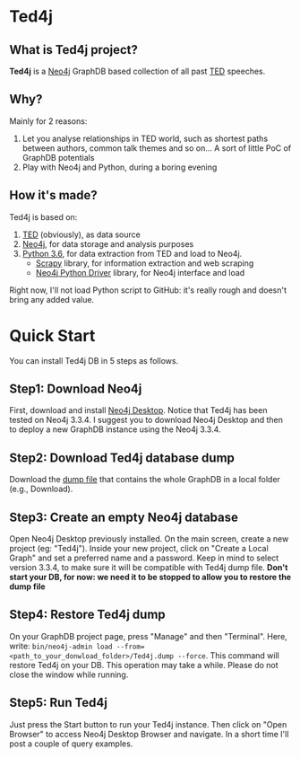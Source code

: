 # Ted4j

## What is Ted4j project?
**Ted4j** is a [Neo4j](https://neo4j.com/) GraphDB based collection of all past [TED](https://www.ted.com/) speeches.

## Why?
Mainly for 2 reasons:
1. Let you analyse relationships in TED world, such as shortest paths between authors, common talk themes and so on... A sort of little PoC of GraphDB potentials
2. Play with Neo4j and Python, during a boring evening

## How it's made?
Ted4j is based on:
1. [TED](https://www.ted.com/) (obviously), as data source
2. [Neo4j](https://neo4j.com/), for data storage and analysis purposes
3. [Python 3.6](https://www.python.org/), for data extraction from TED and load to Neo4j.
   - [Scrapy](https://scrapy.org/) library, for information extraction and web scraping
   - [Neo4j Python Driver](https://neo4j.com/developer/python/#neo4j-python-driver) library, for Neo4j interface and load

Right now, I'll not load Python script to GitHub: it's really rough and doesn't bring any added value.

# Quick Start
You can install Ted4j DB in 5 steps as follows.

## Step1: Download Neo4j
First, download and install [Neo4j Desktop](https://neo4j.com/download/). Notice that Ted4j has been tested on Neo4j 3.3.4. I suggest you to download Neo4j Desktop and then to deploy a new GraphDB instance using the Neo4j 3.3.4.
## Step2: Download Ted4j database dump 
Download the [dump file](./database/Ted4j.dump) that contains the whole GraphDB in a local folder (e.g., Download).
## Step3: Create an empty Neo4j database
Open Neo4j Desktop previously installed. On the main screen, create a new project (eg: "Ted4j"). Inside your new project, click on "Create a Local Graph" and set a preferred name and a password. Keep in mind to select version 3.3.4, to make sure it will be compatible with Ted4j dump file. **Don't start your DB, for now: we need it to be stopped to allow you to restore the dump file**
## Step4: Restore Ted4j dump
On your GraphDB project page, press "Manage" and then "Terminal". Here, write: `bin/neo4j-admin load --from=<path_to_your_donwload_folder>/Ted4j.dump --force`. This command will restore Ted4j on your DB. This operation may take a while. Please do not close the window while running.
## Step5: Run Ted4j
Just press the Start button to run your Ted4j instance. Then click on "Open Browser" to access Neo4j Desktop Browser and navigate. In a short time I'll post a couple of query examples.
